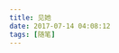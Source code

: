 ```yaml
---
title: 见她
date: 2017-07-14 04:08:12
tags: [随笔]
---
```


<Poem
:content="`
来时脚尖尽踏着金黄阳光碎屑
走近你时光影氤氲, 线条萦绕指尖
\n
抬头瞥见你白齿红唇嫣然一笑
突觉微风抚动滚烫面庞
望眼处尽是杂草横生一如我思绪
真诚邀你于红纹白面上留下秀字
若你娟娟之荣
\n
我的心双手张开
只为迎接你的到来
`"/>